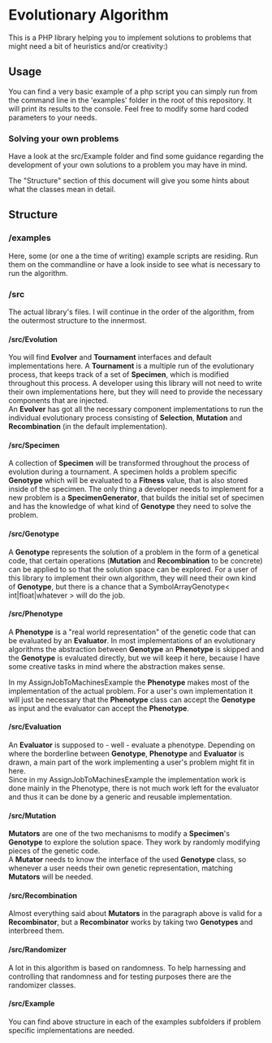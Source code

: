 # Evolutionary Algorithm
This is a PHP library helping you to implement solutions to problems that might need a bit of heuristics
and/or creativity:)  



## Usage
You can find a very basic example of a php script you can simply run from the command line in the
'examples' folder in the root of this repository. It will print its results to the console. Feel free to modify some 
hard coded parameters to your needs.

### Solving your own problems
Have a look at the src/Example folder and find some guidance regarding the development of your own solutions to a
problem you may have in mind.

The "Structure" section of this document will give you some hints about what the classes mean in detail. 

## Structure

### /examples
Here, some (or one a the time of writing) example scripts are residing. Run them on the commandline or have a look 
inside to see what is necessary to run the algorithm. 

### /src
The actual library's files. I will continue in the order of the algorithm, 
from the outermost structure to the innermost. 
#### /src/Evolution
You will find **Evolver** and **Tournament** interfaces and default implementations here.
A **Tournament** is a multiple run of the evolutionary process, that keeps track of a set of **Specimen**,
which is modified throughout this process. A developer using this library will not need to write their own 
implementations here, but they will need to provide the necessary components that are injected.  
An **Evolver** has got all the necessary component implementations to run the individual evolutionary process consisting
of **Selection**, **Mutation** and **Recombination** (in the default implementation).
#### /src/Specimen
A collection of **Specimen** will be transformed throughout the process of evolution during a tournament. A specimen
holds a problem specific **Genotype** which will be evaluated to a **Fitness** value, that is also stored inside of the
specimen. The only thing a developer needs to implement for a new problem is a **SpecimenGenerator**,
that builds the initial set of specimen and has the knowledge of what kind of **Genotype** they need to solve the
problem.
#### /src/Genotype
A **Genotype** represents the solution of a problem in the form of a genetical code, that certain operations
(**Mutation** and **Recombination** to be concrete) can be applied to so that the solution space can be explored.
For a user of this library to implement their own algorithm, they will need their own kind of **Genotype**,
but there is a chance that a SymbolArrayGenotype< int|float|whatever > will do the job.
#### /src/Phenotype
A **Phenotype** is a "real world representation" of the genetic code that can be evaluated by an **Evaluator**.
In most implementations of an evolutionary algorithms the abstraction between **Genotype** an **Phenotype** is skipped
and the **Genotype** is evaluated directly, but we will keep it here, because I have some creative tasks in mind where
the abstraction makes sense. 

In my AssignJobToMachinesExample the **Phenotype** makes most of the implementation of the actual problem. For a user's
own implementation it will just be necessary that the **Phenotype** class can accept the **Genotype** as input and the
evaluator can accept the **Phenotype**.
#### /src/Evaluation
An **Evaluator** is supposed to - well - evaluate a phenotype. Depending on where the borderline between **Genotype**,
**Phenotype** and **Evaluator** is drawn, a main part of the work implementing a user's problem might fit in here.  
Since in my AssignJobToMachinesExample the implementation work is done mainly in the Phenotype, there is not much
work left for the evaluator and thus it can be done by a generic and reusable implementation.

#### /src/Mutation
**Mutators** are one of the two mechanisms to modify a **Specimen**'s **Genotype** to explore the solution space. They
work by randomly modifying pieces of the genetic code.   
A **Mutator** needs to know the interface of the used **Genotype** class, so whenever a user needs their own genetic 
representation, matching **Mutators** will be needed.

#### /src/Recombination
Almost everything said about **Mutators** in the paragraph above is valid for a **Recombinator**, but a **Recombinator**
works by taking two **Genotypes** and interbreed them.

#### /src/Randomizer
A lot in this algorithm is based on randomness. To help harnessing and controlling that randomness and
for testing purposes there are the randomizer classes.

#### /src/Example
You can find above structure in each of the examples subfolders if problem specific implementations are needed.




